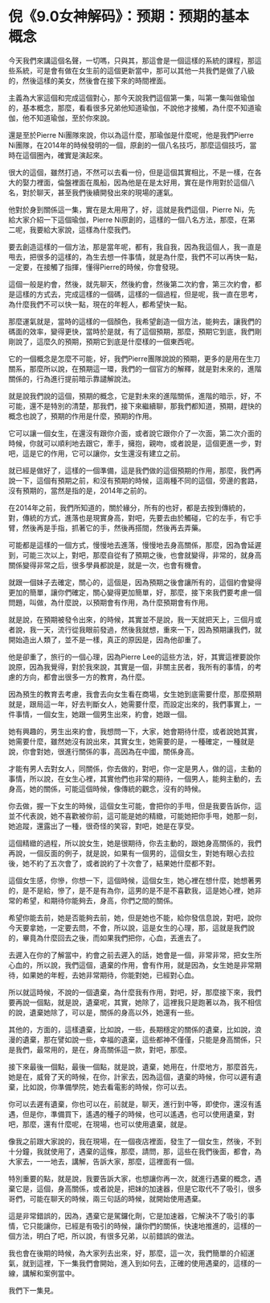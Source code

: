 # 倪《9.0女神解码》：预期：预期的基本概念

今天我們來講這個名聲，一切嗎，只與其，那這會是一個這樣的系統的課程，那這些系統，可是會有做在女生前的這個更新當中，那可以其他一共我們是做了八級的，然後這樣的美女，然後會在接下來的時間裡面。

主義為大家這個和完成這個對心，那今天說我們這個第一集，叫第一集叫做瑜伽的，基本概念，那麼，看看很多兄弟他知道瑜伽，不說他才接觸，為什麼不知道瑜伽，他不知道瑜伽，至於你來說。

還是至於Pierre Ni團隊來說，你以為這什麼，那瑜伽是什麼呢，他是我們Pierre Ni團隊，在2014年的時候發明的一個，原創的一個八名技巧，那麼這個技巧，當時在這個圈內，確實是演起來。

很大的這個，雖然打過，不然可以去看一份，但是這個其實相比，不是一樣，在各大的娶力裡面，倫盤裡面在風船，因為他是在是太好用，實在是作用對於這個八名，對於聊天，甚至我們後續開發出來的現場的運氣。

他對於身到關係這一集，實在是太用用了，好，這就是我們這個，Pierre Ni，先給大家介紹一下這個瑜伽，Pierre Ni原創的，這樣的一個八名方法，那麼，在第二呢，我要給大家說，這樣為什麼我們。

要去創造這樣的一個方法，那是當年呢，都有，我自我，因為我這個人，我一直是甩去，把很多的這樣的，為生去想一件事情，就是為什麼，我們不可以再快一點，一定要，在接觸了指揮，懂得Pierre的時候，你會發現。

這個一般是約會，然後，就先聊天，然後約會，然後第二次約會，第三次約會，都是這樣的方式去，完成這樣的一個碼，這樣的一個過程，但是呢，我一直在思考，為什麼我們不可以快一點，現在的年輕人，都希望快一點。

那麼運氣就是，當時的這樣的一個顏色，我希望創造一個方法，能夠去，讓我們的碼面的效率，變得更快，當時於是就，有了這個預期，那麼，預期它到底，我們剛剛說了，這麼久的預期，預期它到底是什麼樣的一個東西呢。

它的一個概念是怎麼不可能，好，我們Pierre團隊說說的預期，更多的是用在生刀關系，那麼所以說，在預期這一環，我們的一個官方的解釋，就是對未來的，進階關係的，行為進行提前暗示靠譴解說法。

就是說我們說的這個，預期的概念，它是對未來的進階關係，進階的暗示，好，不可能，還不是特別的清楚，那我們，接下來繼續聊，那我們都知道，預期，趕快的概念也說了，預期的作用是什麼，預期的作用。

它可以讓一個女生，在還沒有跟你介面，或者說它跟你介了一次面，第二次介面的時候，你就可以順利地去跟它，牽手，擁抱，親吻，或者說是，這個更進一步，對吧，這是它的作用，它可以讓你，女生還沒有建立之前。

就已經是做好了，這樣的一個準備，這是我們做的這個預期的作用，那麼，我們再說一下，這個有預期之前，和沒有預期的時候，這兩種不同的這個，旁邊的套路，沒有預期的，當然是指的是，2014年之前的。

在2014年之前，我們所知道的，關於緣分，所有的也好，都是去按到傳統的，對，傳統的方式，進落也是現實身高，對吧，先要去由於觸碰，它的左手，有它手臂，然後再是手指，抓著它的手，然後再搭間，然後再去弄藥。

可能都是這樣的一個方式，慢慢地去進落，慢慢地去身高關係，那麼，因為會延遲到，可能三次以上，對吧，那麼自從有了預期之後，也會就變得，非常的，就身高關係變得非常之后，很多學員都說是，就是一次，也會有機會。

就跟一個妹子去確定，關心的，這個是，因為預期之後會讓所有的，這個約會變得更加的簡單，讓你們確定，關心變得更加簡單，好，那麼，接下來我們要考慮一個問題，叫做，為什麼說，以預期會有作用，為什麼預期會有作用。

就是說，在預期被發令出來，的時候，其實並不是說，我一天就把天上，三個月或者說，我一天，流行從我眼前發過，然後我就想，重來一下，因為預期讓我們，就開始造出人類了，並不是一樣，真正的原因是，因為他卻重了。

他是卻重了，旅行的一個心理，因為Pierre Lee的這些方法，好，其實這裡要說你說原，因為我覺得，對於我來說，其實是一個，非關主民者，我所有的事情，的考慮的方向，都會出很多一方的教育，為什麼。

因為預生的教育去考慮，我會去向女生看在商場，女生她到底需要什麼，那麼預期就是，跟局這一年，好去判斷女人，她需要什麼，而設定出來的，我們事實上，一件事情，一個女生，她跟一個男生出來，約會，她跟一個。

她有興趣的，男生出來約會，我想問一下，大家，她會期待什麼，或者說她其實，她需要什麼，雖然她沒有說出來，其實女生，她需要的是，一種確定，一種就是說，你會對她，很進行關係的事，高因為在中國，關係身高。

才能有男人去對女人，同關係，你去做的，對吧，你一定是男人，做的這，主動的事情，所以說，在女生心裡，其實他們也非常的期待，一個男人，能夠主動的，去身高，她的關係，可能這個時候，像傳統的觀念，沒有的時候。

你去做，握一下女生的時候，這個女生可能，會把你的手甩，但是我要告訴你，這並不代表說，她不喜歡被你前，這可能是她的精緻，可能她把你手甩，她那一刻，她追蹤，還露出了一種，很奇怪的笑容，對吧，她是在享受。

這個精緻的過程，所以說女生，她是很期待，你去主動的，跟她身高關係的，我們再說，一個反面的例子，就是說，如果有一個男的，這個女生，對她有眼心去拉後，她不約了五次會了，或者說約了十次會了，結果她什麼都不對。

這個女生感，你慘，你想一下，這個時候，這個女生，她心裡在想什麼，她想著男的，是不是給，慘了，是不是有為你，這男的是不是不喜歡我，這是她心裡，她非常的希望，和期待你能夠去，身高，你們之間的關係。

希望你能去前，她是否能夠去前，她，但是她也不能，給你發信息說，對吧，說你今天要拿她，一定要去問，不會，所以說，這是女生的心理，那，這就是我們說的，畢竟為什麼回去之後，而如果我們把你，心血，丟進去了。

去遲入在你的了解當中，約會之前去遲入的話，她會是一個，非常非常，把女生所心血的，所以說，我們這個，遺棄的作用，會有作用，就是因為，女生她是非常期待，如果她的年輕，去她非常期待，你能對她，已經對心血。

所以就這時候，不說的一個遺棄，為什麼我有作用，對吧，好，那麼接下來，我們要再說一個點，就是說，遺棄呢，其實，她除了，這裡我只是跑著以為，我不相信的說，遺棄她除了，可以是，關係的身高以外，她還有一些。

其他的，方面的，這樣遺棄，比如說，一些，長期穩定的關係的遺棄，比如說，浪漫的遺棄，那在譬如說一些，幸福的遺棄，這些都神不僅僅，只能是身高關係，只是我們，最常用的，是在，身高關係這一款，對吧，那麼。

接下來最後一個點，最後一個點，就是說，遺棄，她用在，什麼地方，那麼首先，她是在，威脅了天的時候，在你，計家去，因為這個，遺棄的時候，你可以遲有遺棄，比如說，你準備學院，她去看電影的時候，你可以去。

你可以去遲有遺棄，你也可以在，前就是，聊天，進行到中等，即使你，還沒有遙遇，但是你，準備買下，遙遇的種子的時候，也可以遙遇，也可以使用遺棄，對吧，那麼，還有什麼呢，在現場，也可以使用遺棄，就是。

像我之前跟大家說的，我在現場，在一個夜店裡面，發生了一個女生，然後，不到十分鐘，我就使用了，遇棄的這條，那麼，請問，那，這些在我們後面，都會，為大家去，一一地去，講解，告訴大家，那麼，這裡面有一個。

特別重要的點，就是說，我要告訴大家，也想讓你再一次，就進行遇棄的概念，遇棄它是，這個，身高關係，或者說是，把妹的加速器，但是它取代不了吸引，很多哥們，可能在聊天的時候，兩三句話的時候，就開始使用遇棄。

這是非常錯誤的，因為，遇棄它是駕鑼化劑，它是加速器，它解決不了吸引的事情，它只能讓你，已經是有吸引的時候，讓你們的關係，快速地推進的，這樣的一個方法，明白了吧，所以說，有很多兄弟，以前錯誤的做法。

我也會在後期的時候，為大家列去出來，好，那麼，這一次，我們簡單的介紹運氣，就到這裡，下一集我們會開始，進入到如何去，正確的使用遇棄的，這樣的一線，講解和案例當中。

我們下一集見。